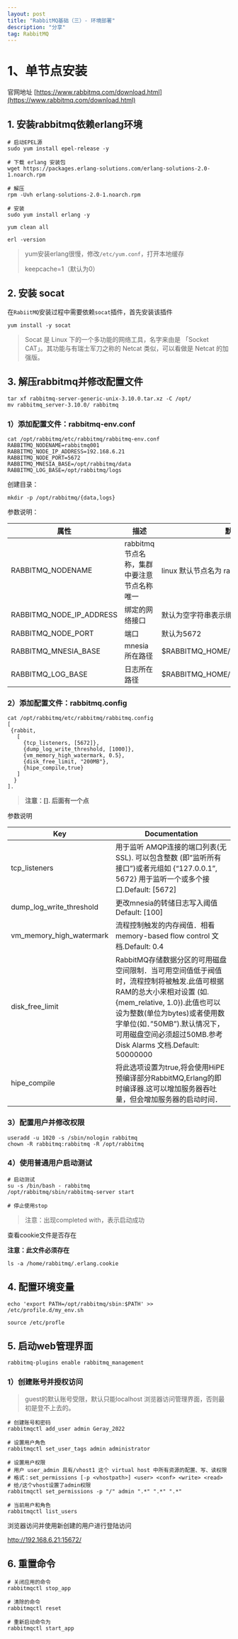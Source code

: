 ```yaml
---
layout: post
title: "RabbitMQ基础（三）- 环境部署"
description: "分享"
tag: RabbitMQ
---
```


# 1、单节点安装

官网地址 [https://www.rabbitmq.com/download.html](https://www.rabbitmq.com/download.html)

## 1. 安装rabbitmq依赖erlang环境

```
# 启动EPEL源
sudo yum install epel-release -y

# 下载 erlang 安装包
wget https://packages.erlang-solutions.com/erlang-solutions-2.0-1.noarch.rpm
 
# 解压
rpm -Uvh erlang-solutions-2.0-1.noarch.rpm
 
# 安装
sudo yum install erlang -y

yum clean all

erl -version
```

> yum安装erlang很慢，修改`/etc/yum.conf`，打开本地缓存
>
> keepcache=1（默认为0）

## 2. 安装 socat

在`RabiitMQ`安装过程中需要依赖`socat`插件，首先安装该插件

```
yum install -y socat
```

> Socat 是 Linux 下的一个多功能的网络工具，名字来由是 「Socket CAT」。其功能与有瑞士军刀之称的 Netcat 类似，可以看做是 Netcat 的加强版。

## 3. 解压rabbitmq并修改配置文件

```
tar xf rabbitmq-server-generic-unix-3.10.0.tar.xz -C /opt/
mv rabbitmq_server-3.10.0/ rabbitmq
```

### 1）添加配置文件：rabbitmq-env.conf

```
cat /opt/rabbitmq/etc/rabbitmq/rabbitmq-env.conf
RABBITMQ_NODENAME=rabbitmq001
RABBITMQ_NODE_IP_ADDRESS=192.168.6.21
RABBITMQ_NODE_PORT=5672
RABBITMQ_MNESIA_BASE=/opt/rabbitmq/data
RABBITMQ_LOG_BASE=/opt/rabbitmq/logs
```

创建目录：

```
mkdir -p /opt/rabbitmq/{data,logs}
```

参数说明：

| 属性                     | 描述                                       | 默认值                                   |
| ------------------------ | ------------------------------------------ | ---------------------------------------- |
| RABBITMQ_NODENAME        | rabbitmq节点名称，集群中要注意节点名称唯一 | linux 默认节点名为 rabbit@$hostname      |
| RABBITMQ_NODE_IP_ADDRESS | 绑定的网络接口                             | 默认为空字符串表示绑定本机所有的网络接口 |
| RABBITMQ_NODE_PORT       | 端口                                       | 默认为5672                               |
| RABBITMQ_MNESIA_BASE     | mnesia所在路径                             | $RABBITMQ_HOME/var/lib/rabbitmq/mnesia   |
| RABBITMQ_LOG_BASE        | 日志所在路径                               | $RABBITMQ_HOME/var/log/rabbitmq          |

### 2）添加配置文件：rabbitmq.config

```
cat /opt/rabbitmq/etc/rabbitmq/rabbitmq.config
[
 {rabbit,
   [
     {tcp_listeners, [5672]},
     {dump_log_write_threshold, [1000]},
     {vm_memory_high_watermark, 0.5},
     {disk_free_limit, "200MB"},
     {hipe_compile,true}
   ]
  }
].
```

> **注意：[]. 后面有一个点**

参数说明

| Key                      | Documentation                                                |
| ------------------------ | ------------------------------------------------------------ |
| tcp_listeners            | 用于监听 AMQP连接的端口列表(无SSL). 可以包含整数 (即”监听所有接口”)或者元组如 {“127.0.0.1”, 5672} 用于监听一个或多个接口.Default: [5672] |
| dump_log_write_threshold | 更改mnesia的转储日志写入阈值 Default: [100]                  |
| vm_memory_high_watermark | 流程控制触发的内存阀值．相看memory-based flow control 文档.Default: 0.4 |
| disk_free_limit          | RabbitMQ存储数据分区的可用磁盘空间限制．当可用空间值低于阀值时，流程控制将被触发.此值可根据RAM的总大小来相对设置 (如.{mem_relative, 1.0}).此值也可以设为整数(单位为bytes)或者使用数字单位(如．”50MB”).默认情况下，可用磁盘空间必须超过50MB.参考 Disk Alarms 文档.Default: 50000000 |
| hipe_compile             | 将此选项设置为true,将会使用HiPE预编译部分RabbitMQ,Erlang的即时编译器.这可以增加服务器吞吐量，但会增加服务器的启动时间． |

### 3）配置用户并修改权限

```
useradd -u 1020 -s /sbin/nologin rabbitmq
chown -R rabbitmq:rabbitmq -R /opt/rabbitmq
```

### 4）使用普通用户启动测试

```
# 启动测试
su -s /bin/bash - rabbitmq
/opt/rabbitmq/sbin/rabbitmq-server start

# 停止使用stop
```

> 注意：出现completed with，表示启动成功

查看cookie文件是否存在

**注意：此文件必须存在**

```
ls -a /home/rabbitmq/.erlang.cookie
```

## 4. 配置环境变量

```
echo 'export PATH=/opt/rabbitmq/sbin:$PATH' >> /etc/profile.d/my_env.sh

source /etc/profle
```

## 5. 启动web管理界面

```
rabbitmq-plugins enable rabbitmq_management
```

### 1）创建账号并授权访问

> guest的默认账号受限，默认只能localhost 浏览器访问管理界面，否则最初是登不上去的。

```
# 创建账号和密码
rabbitmqctl add_user admin Geray_2022

# 设置用户角色
rabbitmqctl set_user_tags admin administrator

# 设置用户权限
# 用户 user_admin 具有/vhost1 这个 virtual host 中所有资源的配置、写、读权限
# 格式：set_permissions [-p <vhostpath>] <user> <conf> <write> <read>
# 给/这个vhost设置了admin权限
rabbitmqctl set_permissions -p "/" admin ".*" ".*" ".*"

# 当前用户和角色
rabbitmqctl list_users
```

浏览器访问并使用新创建的用户进行登陆访问

http://192.168.6.21:15672/

## 6. 重置命令

```
# 关闭应用的命令
rabbitmqctl stop_app

# 清除的命令
rabbitmqctl reset

# 重新启动命令为
rabbitmqctl start_app
```



